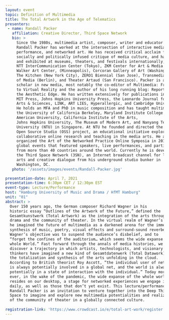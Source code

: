 ```yaml
---
layout: event
topic: Definition of Multimedia
title: The Total Artwork in the Age of Telematics
presenters:
 - name: Randall Packer
   affiliation: Creative Director, Third Space Network
   bio: >
     Since the 1980s, multimedia artist, composer, writer and educator 
     Randall Packer has worked at the intersection of interactive media, live 
     performance, and networked art. He has received critical acclaim for his 
     socially and politically infused critique of media culture, and has performed 
     and exhibited at museums, theaters, and festivals internationally, including: 
     NTT InterCommunication Center (Tokyo), ZKM Center for Art & Media (Karlsruhe), 
     Walker Art Center, (Minneapolis), Corcoran Gallery of Art (Washington, DC), 
     The Kitchen (New York City), ZERO1 Biennial (San Jose), Transmediale Festival 
     of Media (Berlin), and Theater Artaud (San Francisco). Packer is a writer and 
     scholar in new media, most notably the co-editor of Multimedia: From Wagner 
     to Virtual Reality and the author of his long running blog: Reportage from 
     the Aesthetic Edge. He has written extensively for publications including: 
     MIT Press, Johns Hopkins University Press, the Leonardo Journal for the 
     Arts & Sciences, LINK, ART LIES, Hyperallergic, and Cambridge University Press. 
     He holds an MFA and PhD in music composition and has taught multimedia at 
     the University of California Berkeley, Maryland Institute College of Art, 
     American University, California Institute of the Arts, 
     Johns Hopkins University, The Museum of Modern Art, and Nanyang Technological 
     University (NTU) in Singapore. At NTU he founded and directed the 
     Open Source Studio (OSS) project, an educational initiative exploring 
     collaborative online research and teaching in the media arts. He also 
     organized the Art of the Networked Practice Online Symposia in 2015 and 2018, 
     global events that featured speakers, live performances, and participants 
     from more than 40 countries around the world. Currently he is developing 
     the Third Space Network (3SN), an Internet broadcast channel for live media 
     arts and creative dialogue from his underground studio bunker in 
     Washington, DC.
   photo: '/assets/images/events/Randall-Packer.jpg'

presentation-date: April 7, 2021
presentation-time: 6:30pm CET / 12:30pm EST
event-type: Lecture/Performance
host: "Hamburg University of Music and Drama / HfMT Hamburg"
unit: "01"
abstract: >
  Over 150 years ago, the German composer Richard Wagner in his 
  historic essay “Outlines of the Artwork of the Future,” defined the 
  Gesamtkunstwerk (Total Artwork) as the integration of the arts through music 
  drama and the community of theater. In the virtual realm of Wagner’s theater, 
  he imagined the future of multimedia as a darkened arena for the immersive 
  synthesis of music, poetry, visual effects and surround-sound reverberance.  
  Wagner’s objective was to suspend the audience’s disbelief, and to 
  “forget the confines of the auditorium… which seems the wide expanse of the 
  whole World.” Fast forward through the annals of media histories, we 
  discover a trajectory in which artists, technologists, and visionary 
  thinkers have imagined a new kind of Gesamtdatenwerk (Total Datawork), 
  the totalization and synthesis of the arts unfolding in the cloud. 
  According to British theorist Roy Ascott, “the individual user of networks 
  is always potentially involved in a global net, and the world is always 
  potentially in a state of interaction with the individual.” Today more than 
  ever, in the wake of the pandemic, the wide expanse of the whole world 
  resides on our desktop, a stage for networked experiences we engage in 
  daily, as well as those that don’t yet exist. This lecture/performance by 
  Randall Packer is an invitation to venture together into the Deep Third 
  Space to imagine and explore new multimedia potentialities and realizations 
  of the community of theater in a globally connected culture.
  
registration-link: 'https://www.crowdcast.io/e/total-art-work/register'
---
```

